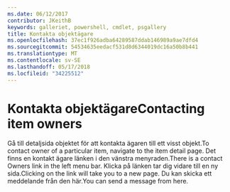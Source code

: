```yaml
---
ms.date: 06/12/2017
contributor: JKeithB
keywords: galleriet, powershell, cmdlet, psgallery
title: Kontakta objektägare
ms.openlocfilehash: 37ec1f926adba64289587ddab146989a9ae7dfd4
ms.sourcegitcommit: 54534635eedacf531d8d6344019dc16a50b8b441
ms.translationtype: MT
ms.contentlocale: sv-SE
ms.lasthandoff: 05/17/2018
ms.locfileid: "34225512"
---
```

# <a name="contacting-item-owners"></a><span data-ttu-id="352fe-103">Kontakta objektägare</span><span class="sxs-lookup"><span data-stu-id="352fe-103">Contacting item owners</span></span>

<span data-ttu-id="352fe-104">Gå till detaljsida objektet för att kontakta ägaren till ett visst objekt.</span><span class="sxs-lookup"><span data-stu-id="352fe-104">To contact owner of a particular item, navigate to the item detail page.</span></span>
<span data-ttu-id="352fe-105">Det finns en kontakt ägare länken i den vänstra menyraden.</span><span class="sxs-lookup"><span data-stu-id="352fe-105">There is a contact Owners link in the left menu bar.</span></span>
<span data-ttu-id="352fe-106">Klicka på länken tar dig vidare till en ny sida.</span><span class="sxs-lookup"><span data-stu-id="352fe-106">Clicking on the link will take you to a new page.</span></span>
<span data-ttu-id="352fe-107">Du kan skicka ett meddelande från den här.</span><span class="sxs-lookup"><span data-stu-id="352fe-107">You can send a message from here.</span></span>